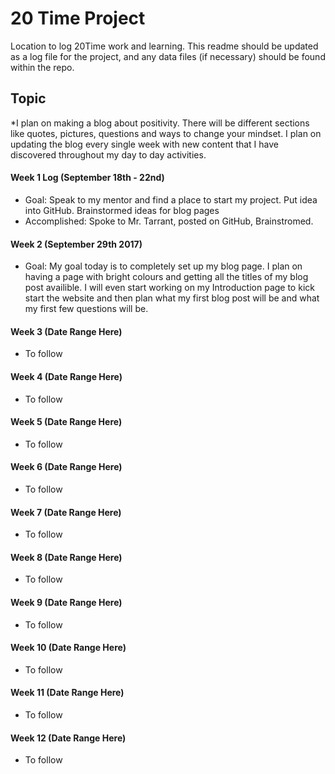 # 20 Time Project
Location to log 20Time work and learning.  This readme should be updated as a log file for the project, and any data files (if necessary) should be found within the repo.  
  
## Topic
*I plan on making a blog about positivity. There will be different sections like quotes, pictures, questions and ways to change your mindset.
I plan on updating the blog every single week with new content that I have discovered throughout my day to day activities. 

#### Week 1 Log (September 18th - 22nd)
* Goal: Speak to my mentor and find a place to start my project. Put idea into GitHub. Brainstormed ideas for blog pages
* Accomplished: Spoke to Mr. Tarrant, posted on GitHub, Brainstromed.

#### Week 2 (September 29th 2017)
* Goal: My goal today is to completely set up my blog page. I plan on having a page with bright colours and getting all the titles of my blog post availible. I will even start working on my Introduction page to kick start the website and then plan what my first blog post will be and what my first few questions will be.


#### Week 3 (Date Range Here)
* To follow

#### Week 4 (Date Range Here)
* To follow

#### Week 5 (Date Range Here)
* To follow

#### Week 6 (Date Range Here)
* To follow

#### Week 7 (Date Range Here)
* To follow

#### Week 8 (Date Range Here)
* To follow

#### Week 9 (Date Range Here)
* To follow

#### Week 10 (Date Range Here)
* To follow

#### Week 11 (Date Range Here)
* To follow

#### Week 12 (Date Range Here)
* To follow
